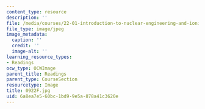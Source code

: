 ```yaml
---
content_type: resource
description: ''
file: /media/courses/22-01-introduction-to-nuclear-engineering-and-ionizing-radiation-fall-2016/6a8ea7e560bc1bd99e5a878a41c3620e_0922F.jpg
file_type: image/jpeg
image_metadata:
  caption: ''
  credit: ''
  image-alt: ''
learning_resource_types:
- Readings
ocw_type: OCWImage
parent_title: Readings
parent_type: CourseSection
resourcetype: Image
title: 0922F.jpg
uid: 6a8ea7e5-60bc-1bd9-9e5a-878a41c3620e
---
```

